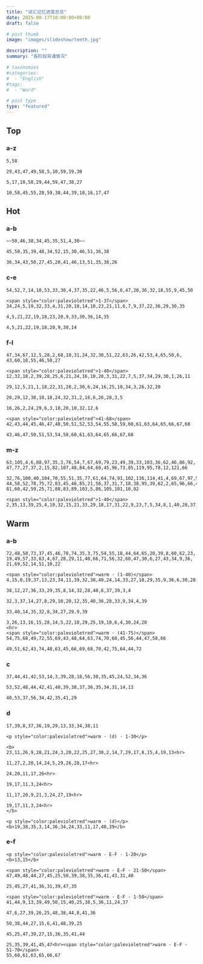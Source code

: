 ```yaml
---
title: "词汇记忆进度总览"
date: 2025-08-17T10:00:00+08:00
draft: false

# post thumb
image: "images/slideshow/teeth.jpg"

description: ""
summary: "各阶段背诵情况"

# taxonomies
#categories:
#  - "English"
#tags:
#  - "Word"

# post type
type: "featured"
---
```


## Top

### a-z

```tip:t@2025-10-01:c@title-box&no-seq
5,58
```

```tip:t@2025-09-29:c@title-box&no-seq
29,43,47,49,58,5,10,59,19,30
```

```tip:t@history:c@title-box&no-seq
5,17,10,58,29,44,59,47,38,27
```

```tip:c@title-box&no-seq&color-white
10,58,45,55,28,59,38,44,39,18,16,17,47
```

## Hot

### a-b

```tip:t@2025-10-02:c@title-box&no-seq
~~50,46,38,34,45,35,51,4,30~~
```

```tip:t@2025-10-01:c@title-box&no-seq
45,50,35,39,48,34,52,15,30,46,51,36,38
```

```tip:c@title-box&no-seq&color-white
36,34,43,50,27,45,20,41,46,13,51,35,38,26
```

### c-e

```tip:t@2025-10-02:c@title-box&no-seq
54,52,7,14,10,53,33,30,4,37,35,22,46,5,56,6,47,20,36,32,18,55,9,45,50
```

```tip:c@title-box&color-white
<span style="color:palevioletred">1-37</span>
34,24,5,19,32,33,4,31,20,18,14,10,23,21,11,6,7,9,37,22,36,29,30,35

4,5,21,22,19,18,23,20,9,33,30,36,14,35

4,5,21,22,19,18,20,9,30,14
```

### f-l

```tip:t@2025-10-02:c@title-box&no-seq
47,34,67,12,5,28,2,68,10,31,24,32,30,51,22,63,26,42,53,4,65,50,6,
43,60,18,55,46,58,27
```

```tip:c@title-box&color-white
<span style="color:palevioletred">1-40</span>
12,32,18,2,39,28,25,6,21,24,16,10,20,3,31,22,7,5,37,34,29,30,1,26,11

29,12,5,21,1,18,22,31,28,2,30,6,24,16,25,10,34,3,26,32,20

20,29,12,30,10,18,24,32,31,2,16,6,26,28,3,5

16,26,2,24,29,6,3,18,20,10,32,12,6

<span style="color:palevioletred">41-68</span>
42,43,44,45,46,47,48,50,51,52,53,54,55,58,59,60,61,63,64,65,66,67,68

43,46,47,50,51,53,54,58,60,61,63,64,65,66,67,68
```

### m-z

```tip:t@2025-10-02:c@title-box&no-seq
63,105,4,6,88,97,35,3,76,54,7,67,69,79,23,49,39,33,103,36,62,46,86,92,
47,77,27,37,2,15,82,107,48,84,64,60,45,96,73,85,119,95,78,12,121,66
```

```tip:c@title-box&color-white
32,76,100,40,104,70,55,51,35,77,61,64,74,91,102,116,114,41,4,69,67,97,54,
44,58,52,78,75,72,83,45,46,85,21,56,37,31,7,18,38,95,39,62,2,65,96,66,43,
81,60,42,59,25,71,88,83,89,103,5,86,105,101,10,82

<span style="color:palevioletred">1-40</span>
2,35,13,39,25,4,10,32,15,21,33,29,18,17,31,22,9,23,7,5,34,8,1,40,28,37,38
```

## Warm

### a-b

```tip:t@2025-10-02:c@title-box&no-seq
72,48,58,73,37,45,46,70,74,35,3,75,54,55,18,44,64,65,20,39,8,60,62,23,
19,49,57,33,63,4,67,28,29,11,40,66,71,56,32,68,47,30,6,27,43,34,9,36,
21,69,52,14,51,10,22
```

```tip:c@title-box&color-white
<span style="color:palevioletred">warm · (1-40)</span>
4,15,8,19,37,13,23,34,11,39,32,38,40,24,14,33,27,18,29,35,9,36,6,30,28,21,20,12

38,12,27,36,33,29,35,8,14,32,28,40,6,37,39,3,4

32,3,37,14,27,8,29,10,20,12,35,40,36,28,33,9,34,4,39

33,40,14,35,32,8,34,27,29,9,39

3,26,13,16,15,28,14,5,22,18,29,25,19,10,6,4,30,24,20
<hr>
<span style="color:palevioletred">warm · (41-75)</span>
54,75,68,49,72,55,69,43,48,64,63,74,70,60,45,56,44,47,58,66

49,51,62,43,74,48,63,45,66,69,68,70,42,75,64,44,72
```

### c

```tip:t@2025-10-02:c@title-box&no-seq
37,44,41,42,53,14,3,39,28,18,56,30,35,45,24,52,34,36
```

```tip:c@title-box&color-white
53,52,48,44,42,41,40,39,38,37,36,35,34,31,14,13

40,53,37,56,34,42,35,41,29
```

### d

```tip:t@2025-10-02:c@title-box&no-seq
17,39,8,37,36,19,29,13,33,34,38,11
```

```tip:t@2025-09-29:c@title-box&no-seq
<p style="color:palevioletred">warm · (d) · 1-30</p>

<b>
23,11,26,9,28,21,24,3,20,22,25,27,30,2,14,7,29,17,8,15,4,19,13<hr>

11,27,2,20,14,24,5,29,26,28,17<hr>

24,20,11,17,26<hr>

19,17,11,3,24<hr>

11,17,20,9,21,3,24,27,19<hr>

19,17,11,3,24<hr>
</b>

<p style="color:palevioletred">warm · (d)</p>
<b>19,38,35,3,14,36,34,24,33,11,17,40,39</b>
```

### e-f

```tip:t@2025-10-01:c@title-box&no-seq
<p style="color:palevioletred">warm · E-F · 1-20</p>
<b>13,15</b>
```

```tip:c@title-box&color-white
<span style="color:palevioletred">warm · E-F · 21-50</span>
47,49,48,44,27,45,25,50,39,38,35,36,41,43,31,40

25,45,27,41,36,31,39,47,35
```

```tip:c@title-box&color-white
<span style="color:palevioletred">warm · E-F · 1-50</span>
41,44,9,13,39,49,50,15,40,25,38,5,36,11,24,37

47,6,27,39,26,25,48,38,44,8,41,36

50,38,44,27,15,6,41,48,39,25

45,25,47,39,27,15,36,35,41,44

25,35,39,41,45,47<hr><span style="color:palevioletred">warm · E-F · 51-70</span>
55,60,61,63,65,66,67
```

